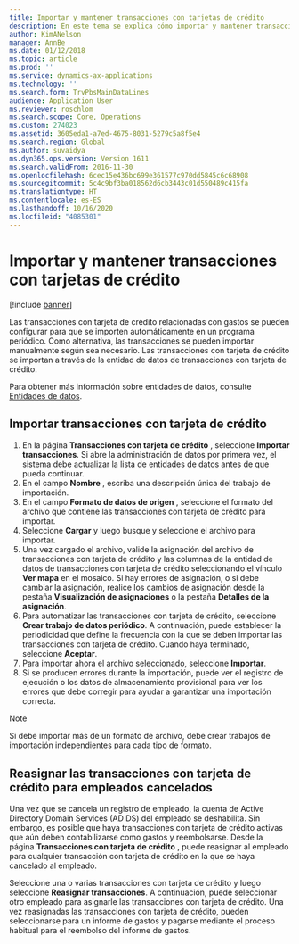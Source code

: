 ```yaml
---
title: Importar y mantener transacciones con tarjetas de crédito
description: En este tema se explica cómo importar y mantener transacciones con tarjeta de crédito relacionadas con gastos. Estas transacciones se pueden configurar para que se importen automáticamente en una programación periódica, o se pueden importar manualmente según sea necesario.
author: KimANelson
manager: AnnBe
ms.date: 01/12/2018
ms.topic: article
ms.prod: ''
ms.service: dynamics-ax-applications
ms.technology: ''
ms.search.form: TrvPbsMainDataLines
audience: Application User
ms.reviewer: roschlom
ms.search.scope: Core, Operations
ms.custom: 274023
ms.assetid: 3605eda1-a7ed-4675-8031-5279c5a8f5e4
ms.search.region: Global
ms.author: suvaidya
ms.dyn365.ops.version: Version 1611
ms.search.validFrom: 2016-11-30
ms.openlocfilehash: 6cec15e436bc699e361577c970dd5845c6c68908
ms.sourcegitcommit: 5c4c9bf3ba018562d6cb3443c01d550489c415fa
ms.translationtype: HT
ms.contentlocale: es-ES
ms.lasthandoff: 10/16/2020
ms.locfileid: "4085301"
---
```

# <a name="import-and-maintain-credit-card-transactions"></a>Importar y mantener transacciones con tarjetas de crédito

[!include [banner](../includes/banner.md)]

Las transacciones con tarjeta de crédito relacionadas con gastos se pueden configurar para que se importen automáticamente en un programa periódico. Como alternativa, las transacciones se pueden importar manualmente según sea necesario. Las transacciones con tarjeta de crédito se importan a través de la entidad de datos de transacciones con tarjeta de crédito.

Para obtener más información sobre entidades de datos, consulte [Entidades de datos](https://docs.microsoft.com/dynamics365/fin-ops-core/dev-itpro/data-entities/data-entities).

## <a name="import-credit-card-transactions"></a>Importar transacciones con tarjeta de crédito

1. En la página **Transacciones con tarjeta de crédito** , seleccione **Importar transacciones**. Si abre la administración de datos por primera vez, el sistema debe actualizar la lista de entidades de datos antes de que pueda continuar.
2. En el campo **Nombre** , escriba una descripción única del trabajo de importación.
3. En el campo **Formato de datos de origen** , seleccione el formato del archivo que contiene las transacciones con tarjeta de crédito para importar.
4. Seleccione **Cargar** y luego busque y seleccione el archivo para importar.
5. Una vez cargado el archivo, valide la asignación del archivo de transacciones con tarjeta de crédito y las columnas de la entidad de datos de transacciones con tarjeta de crédito seleccionando el vínculo **Ver mapa** en el mosaico. Si hay errores de asignación, o si debe cambiar la asignación, realice los cambios de asignación desde la pestaña **Visualización de asignaciones** o la pestaña **Detalles de la asignación**.
6. Para automatizar las transacciones con tarjeta de crédito, seleccione **Crear trabajo de datos periódico**. A continuación, puede establecer la periodicidad que define la frecuencia con la que se deben importar las transacciones con tarjeta de crédito. Cuando haya terminado, seleccione **Aceptar**.
7. Para importar ahora el archivo seleccionado, seleccione **Importar**.
8. Si se producen errores durante la importación, puede ver el registro de ejecución o los datos de almacenamiento provisional para ver los errores que debe corregir para ayudar a garantizar una importación correcta.

> [!NOTE]
> Si debe importar más de un formato de archivo, debe crear trabajos de importación independientes para cada tipo de formato.

## <a name="reassign-the-credit-card-transactions-for-terminated-employees"></a>Reasignar las transacciones con tarjeta de crédito para empleados cancelados

Una vez que se cancela un registro de empleado, la cuenta de Active Directory Domain Services (AD DS) del empleado se deshabilita. Sin embargo, es posible que haya transacciones con tarjeta de crédito activas que aún deben contabilizarse como gastos y reembolsarse. Desde la página **Transacciones con tarjeta de crédito** , puede reasignar al empleado para cualquier transacción con tarjeta de crédito en la que se haya cancelado al empleado.

Seleccione una o varias transacciones con tarjeta de crédito y luego seleccione **Reasignar transacciones**. A continuación, puede seleccionar otro empleado para asignarle las transacciones con tarjeta de crédito. Una vez reasignadas las transacciones con tarjeta de crédito, pueden seleccionarse para un informe de gastos y pagarse mediante el proceso habitual para el reembolso del informe de gastos.
